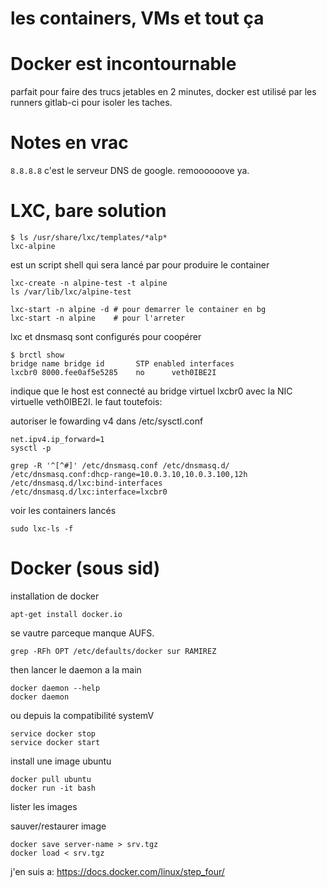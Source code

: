 # les containers, VMs et tout ça

# Docker est incontournable

parfait pour faire des trucs jetables en 2 minutes, docker est utilisé par les
runners gitlab-ci pour isoler les taches.

# Notes en vrac

`8.8.8.8` c'est le serveur DNS de google. remoooooove ya.

# LXC, bare solution

    $ ls /usr/share/lxc/templates/*alp*
    lxc-alpine

est un script shell qui sera lancé par pour produire le container

    lxc-create -n alpine-test -t alpine
    ls /var/lib/lxc/alpine-test

    lxc-start -n alpine -d # pour demarrer le container en bg
    lxc-start -n alpine    # pour l'arreter

lxc et dnsmasq sont configurés pour coopérer

    $ brctl show
    bridge name	bridge id		STP enabled	interfaces
    lxcbr0 8000.fee0af5e5285	no		veth0IBE2I

indique que le host est connecté au bridge virtuel lxcbr0 avec la NIC virtuelle
veth0IBE2I. le faut toutefois:

autoriser le fowarding v4 dans /etc/sysctl.conf

    net.ipv4.ip_forward=1
    sysctl -p

    grep -R '^[^#]' /etc/dnsmasq.conf /etc/dnsmasq.d/
    /etc/dnsmasq.conf:dhcp-range=10.0.3.10,10.0.3.100,12h
    /etc/dnsmasq.d/lxc:bind-interfaces
    /etc/dnsmasq.d/lxc:interface=lxcbr0

voir les containers lancés

    sudo lxc-ls -f 

# Docker (sous sid)

installation de docker

    apt-get install docker.io

se vautre parceque manque AUFS. 

    grep -RFh OPT /etc/defaults/docker sur RAMIREZ

then lancer le daemon a la main 

    docker daemon --help
    docker daemon 

ou depuis la compatibilité systemV

    service docker stop
    service docker start

install une image ubuntu

    docker pull ubuntu
    docker run -it bash

lister les images 

sauver/restaurer image



    docker save server-name > srv.tgz
    docker load < srv.tgz 

j'en suis a: https://docs.docker.com/linux/step_four/





